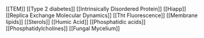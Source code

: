 [[TEM]]
[[Type 2 diabetes]]
[[Intrinsically Disordered Protein]]
[[Hiapp]]
[[Replica Exchange Molecular Dynamics]]
[[Tht Fluorescence]]
[[Membrane lipids]]
[[Sterols]]
[[Humic Acid]]
[[Phosphatidic acids]]
[[Phosphatidylcholines]]
[[Fungal Mycelium]]
